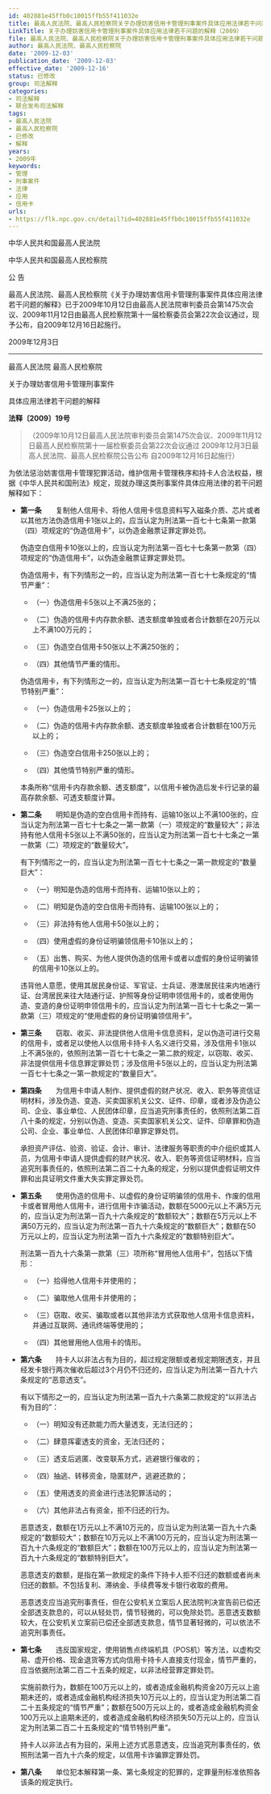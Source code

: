 ```yaml
---
id: 402881e45ffb0c10015ffb55f411032e
title: 最高人民法院、最高人民检察院关于办理妨害信用卡管理刑事案件具体应用法律若干问题的解释
LinkTitle: 关于办理妨害信用卡管理刑事案件具体应用法律若干问题的解释（2009）
file: 最高人民法院、最高人民检察院关于办理妨害信用卡管理刑事案件具体应用法律若干问题的解释_20091203_402881e45ffb0c10015ffb55f411032e.docx
author: 最高人民法院、最高人民检察院
date: '2009-12-03'
publication_date: '2009-12-03'
effective_date: '2009-12-16'
status: 已修改
group: 司法解释
categories:
- 司法解释
- 联合发布司法解释
tags:
- 最高人民法院
- 最高人民检察院
- 已修改
- 解释
years:
- 2009年
keywords:
- 管理
- 刑事案件
- 法律
- 应用
- 信用卡
urls:
- https://flk.npc.gov.cn/detail?id=402881e45ffb0c10015ffb55f411032e
---
```


中华人民共和国最高人民法院

中华人民共和国最高人民检察院

公 告

最高人民法院、最高人民检察院《关于办理妨害信用卡管理刑事案件具体应用法律若干问题的解释》已于2009年10月12日由最高人民法院审判委员会第1475次会议、2009年11月12日由最高人民检察院第十一届检察委员会第22次会议通过，现予公布，自2009年12月16日起施行。

2009年12月3日

---

最高人民法院 最高人民检察院

关于办理妨害信用卡管理刑事案件

具体应用法律若干问题的解释

**法释〔2009〕19号**

> （2009年10月12日最高人民法院审判委员会第1475次会议、2009年11月12日最高人民检察院第十一届检察委员会第22次会议通过 2009年12月3日最高人民法院、最高人民检察院公告公布 自2009年12月16日起施行）

为依法惩治妨害信用卡管理犯罪活动，维护信用卡管理秩序和持卡人合法权益，根据《中华人民共和国刑法》规定，现就办理这类刑事案件具体应用法律的若干问题解释如下：

- **第一条**　　复制他人信用卡、将他人信用卡信息资料写入磁条介质、芯片或者以其他方法伪造信用卡1张以上的，应当认定为刑法第一百七十七条第一款第（四）项规定的“伪造信用卡”，以伪造金融票证罪定罪处罚。

  伪造空白信用卡10张以上的，应当认定为刑法第一百七十七条第一款第（四）项规定的“伪造信用卡”，以伪造金融票证罪定罪处罚。

  伪造信用卡，有下列情形之一的，应当认定为刑法第一百七十七条规定的“情节严重”：

  - （一）伪造信用卡5张以上不满25张的；

  - （二）伪造的信用卡内存款余额、透支额度单独或者合计数额在20万元以上不满100万元的；

  - （三）伪造空白信用卡50张以上不满250张的；

  - （四）其他情节严重的情形。

  伪造信用卡，有下列情形之一的，应当认定为刑法第一百七十七条规定的“情节特别严重”：

  - （一）伪造信用卡25张以上的；

  - （二）伪造的信用卡内存款余额、透支额度单独或者合计数额在100万元以上的；

  - （三）伪造空白信用卡250张以上的；

  - （四）其他情节特别严重的情形。

  本条所称“信用卡内存款余额、透支额度”，以信用卡被伪造后发卡行记录的最高存款余额、可透支额度计算。

- **第二条**　　明知是伪造的空白信用卡而持有、运输10张以上不满100张的，应当认定为刑法第一百七十七条之一第一款第（一）项规定的“数量较大”；非法持有他人信用卡5张以上不满50张的，应当认定为刑法第一百七十七条之一第一款第（二）项规定的“数量较大”。

  有下列情形之一的，应当认定为刑法第一百七十七条之一第一款规定的“数量巨大”：

  - （一）明知是伪造的信用卡而持有、运输10张以上的；

  - （二）明知是伪造的空白信用卡而持有、运输100张以上的；

  - （三）非法持有他人信用卡50张以上的；

  - （四）使用虚假的身份证明骗领信用卡10张以上的；

  - （五）出售、购买、为他人提供伪造的信用卡或者以虚假的身份证明骗领的信用卡10张以上的。

  违背他人意愿，使用其居民身份证、军官证、士兵证、港澳居民往来内地通行证、台湾居民来往大陆通行证、护照等身份证明申领信用卡的，或者使用伪造、变造的身份证明申领信用卡的，应当认定为刑法第一百七十七条之一第一款第（三）项规定的“使用虚假的身份证明骗领信用卡”。

- **第三条**　　窃取、收买、非法提供他人信用卡信息资料，足以伪造可进行交易的信用卡，或者足以使他人以信用卡持卡人名义进行交易，涉及信用卡1张以上不满5张的，依照刑法第一百七十七条之一第二款的规定，以窃取、收买、非法提供信用卡信息罪定罪处罚；涉及信用卡5张以上的，应当认定为刑法第一百七十七条之一第一款规定的“数量巨大”。

- **第四条**　　为信用卡申请人制作、提供虚假的财产状况、收入、职务等资信证明材料，涉及伪造、变造、买卖国家机关公文、证件、印章，或者涉及伪造公司、企业、事业单位、人民团体印章，应当追究刑事责任的，依照刑法第二百八十条的规定，分别以伪造、变造、买卖国家机关公文、证件、印章罪和伪造公司、企业、事业单位、人民团体印章罪定罪处罚。

  承担资产评估、验资、验证、会计、审计、法律服务等职责的中介组织或其人员，为信用卡申请人提供虚假的财产状况、收入、职务等资信证明材料，应当追究刑事责任的，依照刑法第二百二十九条的规定，分别以提供虚假证明文件罪和出具证明文件重大失实罪定罪处罚。

- **第五条**　　使用伪造的信用卡、以虚假的身份证明骗领的信用卡、作废的信用卡或者冒用他人信用卡，进行信用卡诈骗活动，数额在5000元以上不满5万元的，应当认定为刑法第一百九十六条规定的“数额较大”；数额在5万元以上不满50万元的，应当认定为刑法第一百九十六条规定的“数额巨大”；数额在50万元以上的，应当认定为刑法第一百九十六条规定的“数额特别巨大”。

  刑法第一百九十六条第一款第（三）项所称“冒用他人信用卡”，包括以下情形：

  - （一）拾得他人信用卡并使用的；

  - （二）骗取他人信用卡并使用的；

  - （三）窃取、收买、骗取或者以其他非法方式获取他人信用卡信息资料，并通过互联网、通讯终端等使用的；

  - （四）其他冒用他人信用卡的情形。

- **第六条**　　持卡人以非法占有为目的，超过规定限额或者规定期限透支，并且经发卡银行两次催收后超过3个月仍不归还的，应当认定为刑法第一百九十六条规定的“恶意透支”。

  有以下情形之一的，应当认定为刑法第一百九十六条第二款规定的“以非法占有为目的”：

  - （一）明知没有还款能力而大量透支，无法归还的；

  - （二）肆意挥霍透支的资金，无法归还的；

  - （三）透支后逃匿、改变联系方式，逃避银行催收的；

  - （四）抽逃、转移资金，隐匿财产，逃避还款的；

  - （五）使用透支的资金进行违法犯罪活动的；

  - （六）其他非法占有资金，拒不归还的行为。

  恶意透支，数额在1万元以上不满10万元的，应当认定为刑法第一百九十六条规定的“数额较大”；数额在10万元以上不满100万元的，应当认定为刑法第一百九十六条规定的“数额巨大”；数额在100万元以上的，应当认定为刑法第一百九十六条规定的“数额特别巨大”。

  恶意透支的数额，是指在第一款规定的条件下持卡人拒不归还的数额或者尚未归还的数额。不包括复利、滞纳金、手续费等发卡银行收取的费用。

  恶意透支应当追究刑事责任，但在公安机关立案后人民法院判决宣告前已偿还全部透支款息的，可以从轻处罚，情节轻微的，可以免除处罚。恶意透支数额较大，在公安机关立案前已偿还全部透支款息，情节显著轻微的，可以依法不追究刑事责任。

- **第七条**　　违反国家规定，使用销售点终端机具（POS机）等方法，以虚构交易、虚开价格、现金退货等方式向信用卡持卡人直接支付现金，情节严重的，应当依据刑法第二百二十五条的规定，以非法经营罪定罪处罚。

  实施前款行为，数额在100万元以上的，或者造成金融机构资金20万元以上逾期未还的，或者造成金融机构经济损失10万元以上的，应当认定为刑法第二百二十五条规定的“情节严重”；数额在500万元以上的，或者造成金融机构资金100万元以上逾期未还的，或者造成金融机构经济损失50万元以上的，应当认定为刑法第二百二十五条规定的“情节特别严重”。

  持卡人以非法占有为目的，采用上述方式恶意透支，应当追究刑事责任的，依照刑法第一百九十六条的规定，以信用卡诈骗罪定罪处罚。

- **第八条**　　单位犯本解释第一条、第七条规定的犯罪的，定罪量刑标准依照各该条的规定执行。
